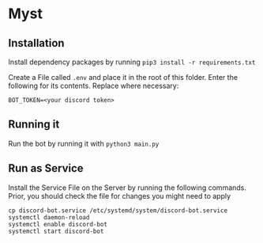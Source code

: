 # Myst

## Installation
Install dependency packages by running `pip3 install -r requirements.txt`

Create a File called `.env` and place it in the root of this folder. Enter the following for its contents. Replace where necessary:
```
BOT_TOKEN=<your discord token>
```

## Running it
Run the bot by running it with `python3 main.py`

## Run as Service
Install the Service File on the Server by running the following commands. Prior, you should check the file for changes you might need to apply
```
cp discord-bot.service /etc/systemd/system/discord-bot.service
systemctl daemon-reload
systemctl enable discord-bot
systemctl start discord-bot
```